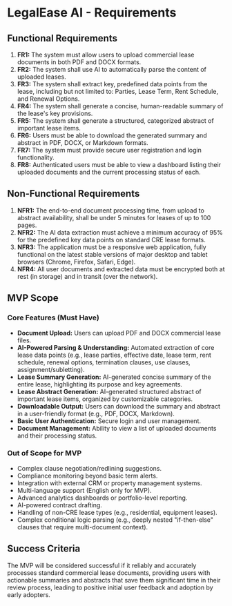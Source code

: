 # LegalEase AI - Requirements

## Functional Requirements

1. **FR1:** The system must allow users to upload commercial lease documents in both PDF and DOCX formats.  
2. **FR2:** The system shall use AI to automatically parse the content of uploaded leases.  
3. **FR3:** The system shall extract key, predefined data points from the lease, including but not limited to: Parties, Lease Term, Rent Schedule, and Renewal Options.  
4. **FR4:** The system shall generate a concise, human-readable summary of the lease's key provisions.  
5. **FR5:** The system shall generate a structured, categorized abstract of important lease items.  
6. **FR6:** Users must be able to download the generated summary and abstract in PDF, DOCX, or Markdown formats.  
7. **FR7:** The system must provide secure user registration and login functionality.  
8. **FR8:** Authenticated users must be able to view a dashboard listing their uploaded documents and the current processing status of each.

## Non-Functional Requirements

1. **NFR1:** The end-to-end document processing time, from upload to abstract availability, shall be under 5 minutes for leases of up to 100 pages.  
2. **NFR2:** The AI data extraction must achieve a minimum accuracy of 95% for the predefined key data points on standard CRE lease formats.  
3. **NFR3:** The application must be a responsive web application, fully functional on the latest stable versions of major desktop and tablet browsers (Chrome, Firefox, Safari, Edge).  
4. **NFR4:** All user documents and extracted data must be encrypted both at rest (in storage) and in transit (over the network).

## MVP Scope

### Core Features (Must Have)
* **Document Upload:** Users can upload PDF and DOCX commercial lease files.  
* **AI-Powered Parsing & Understanding:** Automated extraction of core lease data points (e.g., lease parties, effective date, lease term, rent schedule, renewal options, termination clauses, use clauses, assignment/subletting).  
* **Lease Summary Generation:** AI-generated concise summary of the entire lease, highlighting its purpose and key agreements.  
* **Lease Abstract Generation:** AI-generated structured abstract of important lease items, organized by customizable categories.  
* **Downloadable Output:** Users can download the summary and abstract in a user-friendly format (e.g., PDF, DOCX, Markdown).  
* **Basic User Authentication:** Secure login and user management.  
* **Document Management:** Ability to view a list of uploaded documents and their processing status.

### Out of Scope for MVP
* Complex clause negotiation/redlining suggestions.  
* Compliance monitoring beyond basic term alerts.  
* Integration with external CRM or property management systems.  
* Multi-language support (English only for MVP).  
* Advanced analytics dashboards or portfolio-level reporting.  
* AI-powered contract drafting.  
* Handling of non-CRE lease types (e.g., residential, equipment leases).  
* Complex conditional logic parsing (e.g., deeply nested "if-then-else" clauses that require multi-document context).

## Success Criteria

The MVP will be considered successful if it reliably and accurately processes standard commercial lease documents, providing users with actionable summaries and abstracts that save them significant time in their review process, leading to positive initial user feedback and adoption by early adopters.
